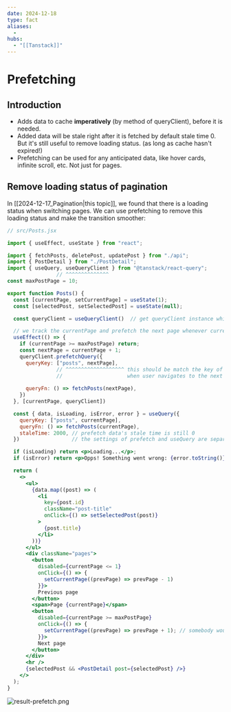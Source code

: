 ```yaml
---
date: 2024-12-18
type: fact
aliases:
  -
hubs:
  - "[[Tanstack]]"
---
```


# Prefetching


## Introduction

- Adds data to cache **imperatively** (by method of queryClient), before it is needed.
- Added data will be stale right after it is fetched by default stale time 0. But it's still useful to remove loading status. (as long as cache hasn't expired!)
- Prefetching can be used for any anticipated data, like hover cards, infinite scroll, etc. Not just for pages.


## Remove loading status of pagination

In [[2024-12-17_Pagination|this topic]], we found that there is a loading status when switching pages. We can use prefetching to remove this loading status and make the transition smoother:

```jsx
// src/Posts.jsx

import { useEffect, useState } from "react";

import { fetchPosts, deletePost, updatePost } from "./api";
import { PostDetail } from "./PostDetail";
import { useQuery, useQueryClient } from "@tanstack/react-query";
                // ^^^^^^^^^^^^^^
const maxPostPage = 10;

export function Posts() {
  const [currentPage, setCurrentPage] = useState(1);
  const [selectedPost, setSelectedPost] = useState(null);

  const queryClient = useQueryClient()  // get queryClient instance which we created in App.jsx

  // we track the currentPage and prefetch the next page whenever currentPage changes
  useEffect(() => {
    if (currentPage >= maxPostPage) return;
    const nextPage = currentPage + 1;
    queryClient.prefetchQuery({
      queryKey: ["posts", nextPage],
                // ^^^^^^^^^^^^^^^^^^^ this should be match the key of useQuery
                //                     when user navigates to the next page
                      
      queryFn: () => fetchPosts(nextPage),
    })
  }, [currentPage, queryClient])

  const { data, isLoading, isError, error } = useQuery({
    queryKey: ["posts", currentPage],
    queryFn: () => fetchPosts(currentPage),
    staleTime: 2000, // prefetch data's stale time is still 0
  })                 // the settings of prefetch and useQuery are separated

  if (isLoading) return <p>Loading...</p>;
  if (isError) return <p>Opps! Something went wrong: {error.toString()}</p>;

  return (
    <>
      <ul>
        {data.map((post) => (
          <li
            key={post.id}
            className="post-title"
            onClick={() => setSelectedPost(post)}
          >
            {post.title}
          </li>
        ))}
      </ul>
      <div className="pages">
        <button
          disabled={currentPage <= 1}
          onClick={() => {
            setCurrentPage((prevPage) => prevPage - 1)
          }}>
          Previous page
        </button>
        <span>Page {currentPage}</span>
        <button
          disabled={currentPage >= maxPostPage}
          onClick={() => {
            setCurrentPage((prevPage) => prevPage + 1); // somebody would add prefetch here, it's not good idea because state update is async, we can't be sure if the state is updated before prefetch
          }}>                                           
          Next page
        </button>
      </div>
      <hr />
      {selectedPost && <PostDetail post={selectedPost} />}
    </>
  );
}

```

![result-prefetch.png](../assets/imgs/result-prefetch.png)


